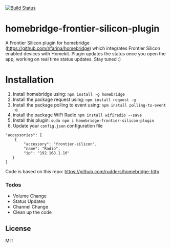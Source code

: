 


[![Build Status](https://travis-ci.org/boikedamhuis/homebridge-frontier-silicon.svg?branch=master)](https://travis-ci.org/boikedamhuis/homebridge-frontier-silicon)

# homebridge-frontier-silicon-plugin

A Frontier Silicon plugin for homebridge (https://github.com/nfarina/homebridge) which integrates Frontier Silicon enabled devices with Homekit.
Plugin updates the status once you open the app, working on real time status updates. Stay tuned :)

# Installation

1. Install homebridge using: `npm install -g homebridge`
2. Install the package request using: `npm install request -g`
3. Install the package polling to event using: `npm install polling-to-event -g`
4. install the package WiFi Radio `npm install wifiradio --save`
5. Install this plugin: `sudo npm i homebridge-frontier-silicon-plugin`
6. Update your `config.json` configuration file



```
"accessories": [ 
	{
		"accessory": "frontier-silicon",
		"name": "Radio",
		"ip": "192.168.1.10"
   } 
]
```   

Code is based on this repo: https://github.com/rudders/homebridge-http

### Todos

 - Volume Change
 - Status Updates
 - Channel Change
 - Clean up the code
 

License
----

MIT

